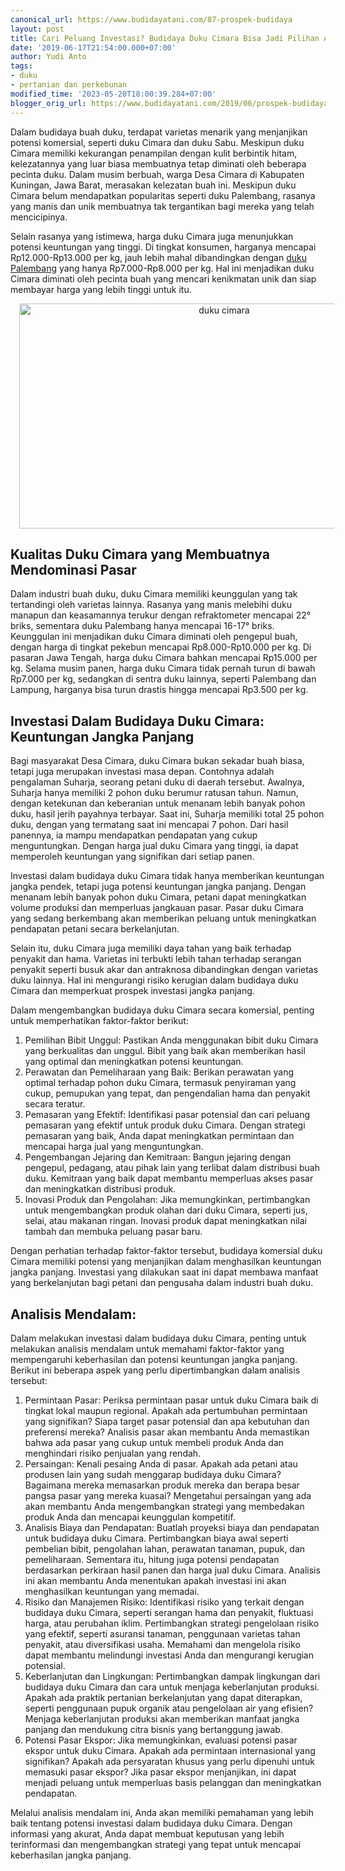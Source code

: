 ```yaml
---
canonical_url: https://www.budidayatani.com/87-prospek-budidaya
layout: post
title: Cari Peluang Investasi? Budidaya Duku Cimara Bisa Jadi Pilihan Andalan!
date: '2019-06-17T21:54:00.000+07:00'
author: Yudi Anto
tags:
- duku
- pertanian dan perkebunan
modified_time: '2023-05-20T18:00:39.284+07:00'
blogger_orig_url: https://www.budidayatani.com/2019/06/prospek-budidaya-komersil-buah-duku.html
---
```


<p>Dalam budidaya buah duku, terdapat varietas menarik yang menjanjikan potensi komersial, seperti duku Cimara dan duku Sabu. Meskipun duku Cimara memiliki kekurangan penampilan dengan kulit berbintik hitam, kelezatannya yang luar biasa membuatnya tetap diminati oleh beberapa pecinta duku. Dalam musim berbuah, warga Desa Cimara di Kabupaten Kuningan, Jawa Barat, merasakan kelezatan buah ini. Meskipun duku Cimara belum mendapatkan popularitas seperti duku Palembang, rasanya yang manis dan unik membuatnya tak tergantikan bagi mereka yang telah mencicipinya.</p><p>Selain rasanya yang istimewa, harga duku Cimara juga menunjukkan potensi keuntungan yang tinggi. Di tingkat konsumen, harganya mencapai Rp12.000-Rp13.000 per kg, jauh lebih mahal dibandingkan dengan <a href="https://www.budidayatani.com/search/label/duku">duku Palembang</a> yang hanya Rp7.000-Rp8.000 per kg. Hal ini menjadikan duku Cimara diminati oleh pecinta buah yang mencari kenikmatan unik dan siap membayar harga yang lebih tinggi untuk itu.</p><div class="separator" style="clear: both; text-align: center;"><a href="https://blogger.googleusercontent.com/img/b/R29vZ2xl/AVvXsEj8ytwX47Pezy6GP4GB5g1y555qjhQtTIP-BSKfvb85KeSX_H3Af8d_6L8HzJB_A-q3mGDMjgtBHSsqjTU4QcwNyrfDp9RodsQyb3cMt8oX3D9KM2QkSmNNtOoaGGi1ZfGONF7Btr6KwXzhDKIvO_nfv-gmcrBVbNSUmNgjZNlcAX8PTLfmRLdg4Ig9hQ/s2133/Duku%20Cimara.jpg" style="margin-left: 1em; margin-right: 1em;"><img alt="duku cimara" border="0" data-original-height="1200" data-original-width="2133" height="360" src="https://blogger.googleusercontent.com/img/b/R29vZ2xl/AVvXsEj8ytwX47Pezy6GP4GB5g1y555qjhQtTIP-BSKfvb85KeSX_H3Af8d_6L8HzJB_A-q3mGDMjgtBHSsqjTU4QcwNyrfDp9RodsQyb3cMt8oX3D9KM2QkSmNNtOoaGGi1ZfGONF7Btr6KwXzhDKIvO_nfv-gmcrBVbNSUmNgjZNlcAX8PTLfmRLdg4Ig9hQ/w640-h360/Duku%20Cimara.jpg" width="640" /></a></div><h2>Kualitas Duku Cimara yang Membuatnya Mendominasi Pasar</h2><p>Dalam industri buah duku, duku Cimara memiliki keunggulan yang tak tertandingi oleh varietas lainnya. Rasanya yang manis melebihi duku manapun dan keasamannya terukur dengan refraktometer mencapai 22° briks, sementara duku Palembang hanya mencapai 16-17° briks. Keunggulan ini menjadikan duku Cimara diminati oleh pengepul buah, dengan harga di tingkat pekebun mencapai Rp8.000-Rp10.000 per kg. Di pasaran Jawa Tengah, harga duku Cimara bahkan mencapai Rp15.000 per kg. Selama musim panen, harga duku Cimara tidak pernah turun di bawah Rp7.000 per kg, sedangkan di sentra duku lainnya, seperti Palembang dan Lampung, harganya bisa turun drastis hingga mencapai Rp3.500 per kg.</p><h2>Investasi Dalam Budidaya Duku Cimara: Keuntungan Jangka Panjang</h2><p>Bagi masyarakat Desa Cimara, duku Cimara bukan sekadar buah biasa, tetapi juga merupakan investasi masa depan. Contohnya adalah pengalaman Suharja, seorang petani duku di daerah tersebut. Awalnya, Suharja hanya memiliki 2 pohon duku berumur ratusan tahun. Namun, dengan ketekunan dan keberanian untuk menanam lebih banyak pohon duku, hasil jerih payahnya terbayar. Saat ini, Suharja memiliki total 25 pohon duku, dengan yang termatang saat ini mencapai 7 pohon. Dari hasil panennya, ia mampu mendapatkan pendapatan yang cukup menguntungkan. Dengan harga jual duku Cimara yang tinggi, ia dapat memperoleh keuntungan yang signifikan dari setiap panen.</p><p>Investasi dalam budidaya duku Cimara tidak hanya memberikan keuntungan jangka pendek, tetapi juga potensi keuntungan jangka panjang. Dengan menanam lebih banyak pohon duku Cimara, petani dapat meningkatkan volume produksi dan memperluas jangkauan pasar. Pasar duku Cimara yang sedang berkembang akan memberikan peluang untuk meningkatkan pendapatan petani secara berkelanjutan.</p><p>Selain itu, duku Cimara juga memiliki daya tahan yang baik terhadap penyakit dan hama. Varietas ini terbukti lebih tahan terhadap serangan penyakit seperti busuk akar dan antraknosa dibandingkan dengan varietas duku lainnya. Hal ini mengurangi risiko kerugian dalam budidaya duku Cimara dan memperkuat prospek investasi jangka panjang.</p><p>Dalam mengembangkan budidaya duku Cimara secara komersial, penting untuk memperhatikan faktor-faktor berikut:</p><ol><li>Pemilihan Bibit Unggul: Pastikan Anda menggunakan bibit duku Cimara yang berkualitas dan unggul. Bibit yang baik akan memberikan hasil yang optimal dan meningkatkan potensi keuntungan.</li><li>Perawatan dan Pemeliharaan yang Baik: Berikan perawatan yang optimal terhadap pohon duku Cimara, termasuk penyiraman yang cukup, pemupukan yang tepat, dan pengendalian hama dan penyakit secara teratur.</li><li>Pemasaran yang Efektif: Identifikasi pasar potensial dan cari peluang pemasaran yang efektif untuk produk duku Cimara. Dengan strategi pemasaran yang baik, Anda dapat meningkatkan permintaan dan mencapai harga jual yang menguntungkan.</li><li>Pengembangan Jejaring dan Kemitraan: Bangun jejaring dengan pengepul, pedagang, atau pihak lain yang terlibat dalam distribusi buah duku. Kemitraan yang baik dapat membantu memperluas akses pasar dan meningkatkan distribusi produk.</li><li>Inovasi Produk dan Pengolahan: Jika memungkinkan, pertimbangkan untuk mengembangkan produk olahan dari duku Cimara, seperti jus, selai, atau makanan ringan. Inovasi produk dapat meningkatkan nilai tambah dan membuka peluang pasar baru.</li></ol><p>Dengan perhatian terhadap faktor-faktor tersebut, budidaya komersial duku Cimara memiliki potensi yang menjanjikan dalam menghasilkan keuntungan jangka panjang. Investasi yang dilakukan saat ini dapat membawa manfaat yang berkelanjutan bagi petani dan pengusaha dalam industri buah duku.</p><h2>Analisis Mendalam:</h2><p>Dalam melakukan investasi dalam budidaya duku Cimara, penting untuk melakukan analisis mendalam untuk memahami faktor-faktor yang mempengaruhi keberhasilan dan potensi keuntungan jangka panjang. Berikut ini beberapa aspek yang perlu dipertimbangkan dalam analisis tersebut:</p><ol><li>Permintaan Pasar: Periksa permintaan pasar untuk duku Cimara baik di tingkat lokal maupun regional. Apakah ada pertumbuhan permintaan yang signifikan? Siapa target pasar potensial dan apa kebutuhan dan preferensi mereka? Analisis pasar akan membantu Anda memastikan bahwa ada pasar yang cukup untuk membeli produk Anda dan menghindari risiko penjualan yang rendah.</li><li>Persaingan: Kenali pesaing Anda di pasar. Apakah ada petani atau produsen lain yang sudah menggarap budidaya duku Cimara? Bagaimana mereka memasarkan produk mereka dan berapa besar pangsa pasar yang mereka kuasai? Mengetahui persaingan yang ada akan membantu Anda mengembangkan strategi yang membedakan produk Anda dan mencapai keunggulan kompetitif.</li><li>Analisis Biaya dan Pendapatan: Buatlah proyeksi biaya dan pendapatan untuk budidaya duku Cimara. Pertimbangkan biaya awal seperti pembelian bibit, pengolahan lahan, perawatan tanaman, pupuk, dan pemeliharaan. Sementara itu, hitung juga potensi pendapatan berdasarkan perkiraan hasil panen dan harga jual duku Cimara. Analisis ini akan membantu Anda menentukan apakah investasi ini akan menghasilkan keuntungan yang memadai.</li><li>Risiko dan Manajemen Risiko: Identifikasi risiko yang terkait dengan budidaya duku Cimara, seperti serangan hama dan penyakit, fluktuasi harga, atau perubahan iklim. Pertimbangkan strategi pengelolaan risiko yang efektif, seperti asuransi tanaman, penggunaan varietas tahan penyakit, atau diversifikasi usaha. Memahami dan mengelola risiko dapat membantu melindungi investasi Anda dan mengurangi kerugian potensial.</li><li>Keberlanjutan dan Lingkungan: Pertimbangkan dampak lingkungan dari budidaya duku Cimara dan cara untuk menjaga keberlanjutan produksi. Apakah ada praktik pertanian berkelanjutan yang dapat diterapkan, seperti penggunaan pupuk organik atau pengelolaan air yang efisien? Menjaga keberlanjutan produksi akan memberikan manfaat jangka panjang dan mendukung citra bisnis yang bertanggung jawab.</li><li>Potensi Pasar Ekspor: Jika memungkinkan, evaluasi potensi pasar ekspor untuk duku Cimara. Apakah ada permintaan internasional yang signifikan? Apakah ada persyaratan khusus yang perlu dipenuhi untuk memasuki pasar ekspor? Jika pasar ekspor menjanjikan, ini dapat menjadi peluang untuk memperluas basis pelanggan dan meningkatkan pendapatan.</li></ol><p>Melalui analisis mendalam ini, Anda akan memiliki pemahaman yang lebih baik tentang potensi investasi dalam budidaya duku Cimara. Dengan informasi yang akurat, Anda dapat membuat keputusan yang lebih terinformasi dan mengembangkan strategi yang tepat untuk mencapai keberhasilan jangka panjang.</p>